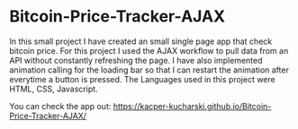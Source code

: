 # Bitcoin-Price-Tracker-AJAX

In this small project I have created an small single page app that check bitcoin price. 
For this project I used the AJAX workflow to pull data from an API without constantly refreshing the page. 
I have also implemented animation calling for the loading bar so that I can restart the animation after everytime a button is pressed.
The Languages used in this project were HTML, CSS, Javascript.

You can check the app out: https://kacper-kucharski.github.io/Bitcoin-Price-Tracker-AJAX/
